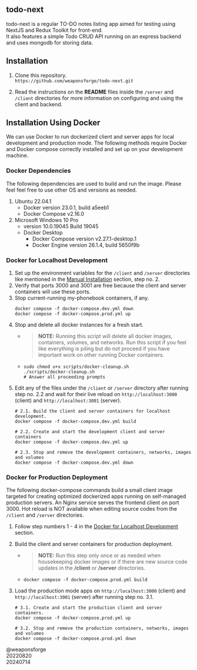 ## todo-next

todo-next is a regular TO-DO notes listing app aimed for testing using NextJS and Redux Toolkit for front-end.<br>It also features a simple Todo CRUD API running on an express backend and uses mongodb for storing data.

## Installation

1. Clone this repository.<br>
`https://github.com/weaponsforge/todo-next.git`

2. Read the instructions on the **README** files inside the `/server` and `/client` directories for more information on configuring and using the client and backend.

## Installation Using Docker

We can use Docker to run dockerized client and server apps for local development and production mode. The following methods require Docker and Docker compose correctly installed and set up on your development machine.

### Docker Dependencies

The following dependencies are used to build and run the image. Please feel feel free to use other OS and versions as needed.

1. Ubuntu 22.04.1
   - Docker version 23.0.1, build a5eeb1
   - Docker Compose v2.16.0
2. Microsoft Windows 10 Pro
   - version 10.0.19045 Build 19045
   - Docker Desktop
      - Docker Compose version v2.27.1-desktop.1
      - Docker Engine version 26.1.4, build 5650f9b

### Docker for Localhost Development

1. Set up the environment variables for the `/client` and `/server` directories like mentioned in the [Manual Installation](#manual-installation) section, step no. 2.
2. Verify that ports 3000 and 3001 are free because the client and server containers will use these ports.
3. Stop current-running my-phonebook containers, if any.
   ```
   docker compose -f docker-compose.dev.yml down
   docker compose -f docker-compose.prod.yml up
   ```
4. Stop and delete all docker instances for a fresh start.
   - > **NOTE:** Running this script will delete all docker images, containers, volumes, and networks. Run this script if you feel like everything is piling but do not proceed if you have important work on other running Docker containers.
   - ```
     sudo chmod u+x scripts/docker-cleanup.sh
     ./scripts/docker-cleanup.sh
     # Answer all proceeding prompts
     ```
5. Edit any of the files under the `/client` or `/server` directory after running step no. 2.2 and wait for their live reload on `http://localhost:3000` (client) and `http://localhost:3001` (server).
   ```
   # 2.1. Build the client and server containers for localhost development.
   docker compose -f docker-compose.dev.yml build

   # 2.2. Create and start the development client and server containers
   docker compose -f docker-compose.dev.yml up

   # 2.3. Stop and remove the development containers, networks, images and volumes
   docker compose -f docker-compose.dev.yml down
   ```

### Docker for Production Deployment

The following docker-compose commands build a small client image targeted for creating optimized dockerized apps running on self-managed production servers. An Nginx service serves the frontend client on port 3000. Hot reload is NOT available when editing source codes from the `/client` and `/server` directories.

1. Follow step numbers 1 - 4 in the [Docker for Localhost Development](#docker-for-localhost-development) section.

2. Build the client and server containers for production deployment.<br>
   - > **NOTE:** Run this step only once or as needed when housekeeping docker images or if there are new source code updates in the **/client** or **/server** directories.
   - `docker compose -f docker-compose.prod.yml build`

3. Load the production mode apps on `http://localhost:3000` (client) and `http://localhost:3001` (server) after running step no. 3.1.
   ```
   # 3.1. Create and start the production client and server containers.
   docker compose -f docker-compose.prod.yml up

   # 3.2. Stop and remove the production containers, networks, images and volumes
   docker compose -f docker-compose.prod.yml down
   ```

@weaponsforge<br>
20220820<br>
20240714